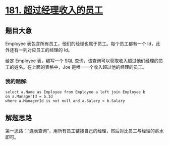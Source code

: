 # [181. 超过经理收入的员工](https://leetcode-cn.com/problems/employees-earning-more-than-their-managers/)


## 题目大意
Employee 表包含所有员工，他们的经理也属于员工。每个员工都有一个 Id，此外还有一列对应员工的经理的 Id。

给定 Employee 表，编写一个 SQL 查询，该查询可以获取收入超过他们经理的员工的姓名。在上面的表格中，Joe 是唯一一个收入超过他的经理的员工。

### 我的题解:
```
select a.Name as Employee from Employee a left join Employee b
on a.ManagerId = b.Id
where a.ManagerId is not null and a.Salary > b.Salary
```

## 解题思路
第一思路：“连表查询”，用所有员工链接自己的经理，然后对比员工与经理的薪水即可。
